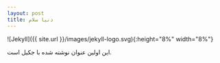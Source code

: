 ```yaml
---
layout: post
title: دنیا سلام
---
```


![Jekyll]({{ site.url }}/images/jekyll-logo.svg){:height="8%" width="8%"}

این اولین عنوان نوشته شده با جکیل است.